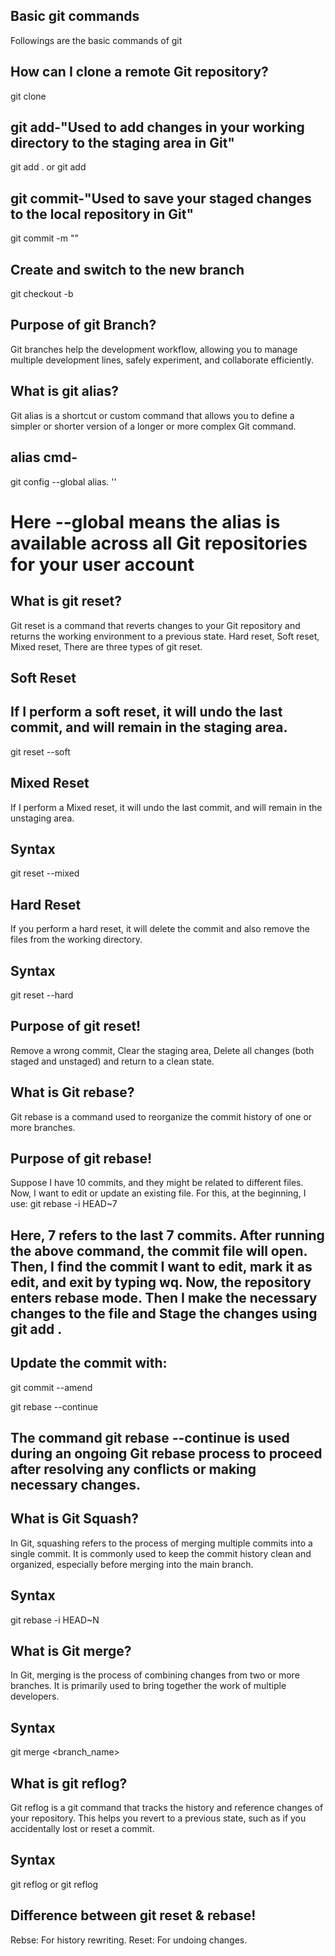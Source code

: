 ## Basic git commands
Followings are the basic commands of git
## How can I clone a remote Git repository?
git clone <remote-repository>

## git add-"Used to add changes in your working directory to the staging area in Git"
git add .
or 
git add <file-name>

## git commit-"Used to save your staged changes to the local repository in Git"
git commit -m "<Your commit message>"

## Create and switch to the new branch
git checkout -b <branch-name>

## Purpose of git Branch?
 Git branches help the development workflow, allowing you to manage multiple development lines, safely experiment, and collaborate efficiently.

## What is git alias?
 Git alias is a shortcut or custom command that allows you to define a simpler or shorter version of a longer or more complex Git command.
## alias cmd-
 git config --global alias.<alias-name> '<git-command>'
# Here --global means the alias is available across all Git repositories for your user account

## What is git reset?
Git reset is a command that reverts changes to your Git repository and returns the working environment to a previous state. Hard reset, Soft reset, Mixed reset, There are three types of git reset. 

## Soft Reset
## If I perform a soft reset, it will undo the last commit, and will remain in the staging area.
git reset --soft <commit>

## Mixed Reset
If I perform a Mixed reset, it will undo the last commit, and will remain in the unstaging area.
## Syntax
git reset --mixed <commit>

## Hard Reset
If you perform a hard reset, it will delete the commit and also remove the files from the working directory.
## Syntax
git reset --hard <commit>

## Purpose of git reset!
 Remove a wrong commit, Clear the staging area, Delete all changes (both staged and unstaged) and return to a clean state.

## What is Git rebase?
Git rebase is a command used to reorganize the commit history of one or more branches.
## Purpose of git rebase!
Suppose I have 10 commits, and they might be related to different files. Now, I want to edit or update an existing file. For this, at the beginning, I use:
git rebase -i HEAD~7
## Here, 7 refers to the last 7 commits. After running the above command, the commit file will open. Then, I find the commit I want to edit, mark it as edit, and exit by typing wq. Now, the repository enters rebase mode. Then I make the necessary changes to the file and Stage the changes using git add .

## Update the commit with:
git commit --amend

git rebase --continue 
## The command git rebase --continue is used during an ongoing Git rebase process to proceed after resolving any conflicts or making necessary changes.

## What is Git Squash?
In Git, squashing refers to the process of merging multiple commits into a single commit. It is commonly used to keep the commit history clean and organized, especially before merging into the main branch.
## Syntax
git rebase -i HEAD~N

## What is Git merge?
In Git, merging is the process of combining changes from two or more branches. It is primarily used to bring together the work of multiple developers.
## Syntax
git merge <branch_name>

## What is git reflog?
Git reflog is a git command that tracks the history and reference changes of your repository. This helps you revert to a previous state, such as if you accidentally lost or reset a commit.
## Syntax
git reflog or git reflog <branch-name>

## Difference between git reset & rebase!
Rebse: For history rewriting.
Reset: For undoing changes.